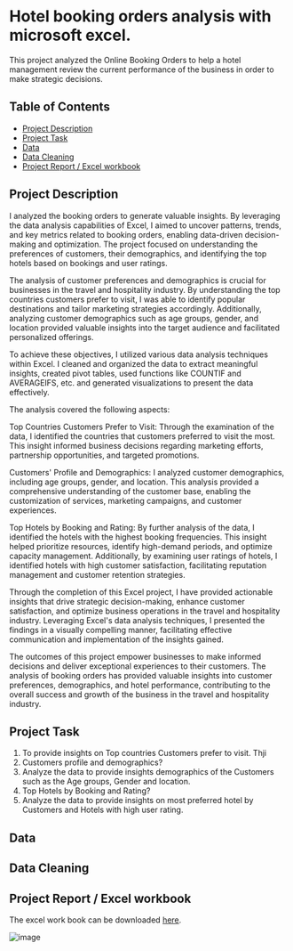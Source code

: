 # Hotel booking orders analysis with microsoft excel.
This project analyzed the Online Booking Orders to help a hotel management review the current performance of the business in order to make strategic decisions.



## Table of Contents

- [Project Description](#project-description)
- [Project Task](#project-task)
- [Data](#data)
- [Data Cleaning](#data-cleaning)
- [Project Report / Excel workbook](#some-visualizations)


## Project Description

I analyzed the booking orders to generate valuable insights. By leveraging the data analysis capabilities of Excel, I aimed to uncover patterns, trends, and key metrics related to booking orders, enabling data-driven decision-making and optimization. The project focused on understanding the preferences of customers, their demographics, and identifying the top hotels based on bookings and user ratings.

The analysis of customer preferences and demographics is crucial for businesses in the travel and hospitality industry. By understanding the top countries customers prefer to visit, I was able to identify popular destinations and tailor marketing strategies accordingly. Additionally, analyzing customer demographics such as age groups, gender, and location provided valuable insights into the target audience and facilitated personalized offerings.

To achieve these objectives, I utilized various data analysis techniques within Excel. I cleaned and organized the data to extract meaningful insights, created pivot tables, used functions like COUNTIF and AVERAGEIFS, etc. and generated visualizations to present the data effectively.

The analysis covered the following aspects:

Top Countries Customers Prefer to Visit:
Through the examination of the data, I identified the countries that customers preferred to visit the most. This insight informed business decisions regarding marketing efforts, partnership opportunities, and targeted promotions.

Customers' Profile and Demographics:
I analyzed customer demographics, including age groups, gender, and location. This analysis provided a comprehensive understanding of the customer base, enabling the customization of services, marketing campaigns, and customer experiences.

Top Hotels by Booking and Rating:
By further analysis of the data, I identified the hotels with the highest booking frequencies. This insight helped prioritize resources, identify high-demand periods, and optimize capacity management. Additionally, by examining user ratings of hotels, I identified hotels with high customer satisfaction, facilitating reputation management and customer retention strategies.

Through the completion of this Excel project, I have provided actionable insights that drive strategic decision-making, enhance customer satisfaction, and optimize business operations in the travel and hospitality industry. Leveraging Excel's data analysis techniques, I presented the findings in a visually compelling manner, facilitating effective communication and implementation of the insights gained.

The outcomes of this project empower businesses to make informed decisions and deliver exceptional experiences to their customers. The analysis of booking orders has provided valuable insights into customer preferences, demographics, and hotel performance, contributing to the overall success and growth of the business in the travel and hospitality industry.


## Project Task

1. To provide insights on Top countries Customers prefer to visit. Thji
2. Customers profile and demographics?
3. Analyze the data to provide insights demographics of the Customers such as the Age groups, Gender and location.
4. Top Hotels by Booking and Rating?
5. Analyze the data to provide insights on most preferred hotel by Customers and Hotels with high user rating.



## Data



## Data Cleaning


## Project Report / Excel workbook

The excel work book can be downloaded [here](https://docs.google.com/spreadsheets/d/1rZ-Th1m7ITVFHSAoqG9BdXscGcru2tGo/edit?usp=drive_link&ouid=107186238420796809487&rtpof=true&sd=true).

![image](https://github.com/AdebayoDare/Hotel-booking-orders-analysis-with-microsoft-excel./assets/93272487/5c869b1c-dafe-4717-ad17-b3c33d0762a9)




